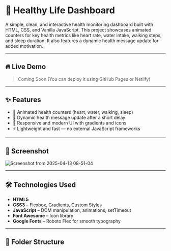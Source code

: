 # 🧠 Healthy Life Dashboard

A simple, clean, and interactive health monitoring dashboard built with HTML, CSS, and Vanilla JavaScript. This project showcases animated counters for key health metrics like heart rate, water intake, walking steps, and sleep duration. It also features a dynamic health message update for added motivation.

---

## 🔥 Live Demo

> Coming Soon (You can deploy it using GitHub Pages or Netlify)

---

## ✨ Features

- 🧮 Animated health counters (heart, water, walking, sleep)
- 💬 Dynamic health message update after a short delay
- 🎨 Responsive and modern UI with gradients and icons
- ⚡ Lightweight and fast — no external JavaScript frameworks

---

## 📸 Screenshot

![Screenshot from 2025-04-13 08-51-04](https://github.com/user-attachments/assets/09a04dd0-61da-4513-8797-ab7b5864e05c)


---

## 🛠️ Technologies Used

- **HTML5**
- **CSS3** – Flexbox, Gradients, Custom Styles
- **JavaScript** – DOM manipulation, animations, setTimeout
- **Font Awesome** – Icon library
- **Google Fonts** – Roboto Flex for smooth typography

---

## 📁 Folder Structure

